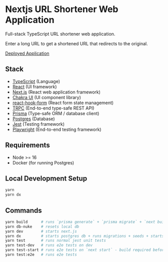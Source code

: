# Nextjs URL Shortener Web Application

Full-stack TypeScript URL shortener web application.

Enter a long URL to get a shortened URL that redirects to the original.

[Deployed Application](https://poffm-short.herokuapp.com/)

## Stack

* [TypeScript](https://www.typescriptlang.org/) (Language)
* [React](https://reactjs.org/) (UI framework)
* [Next.js](https://nextjs.org/) (React web application framework)
* [Chakra UI](https://chakra-ui.com/) (UI component library)
* [react-hook-form](https://react-hook-form.com/) (React form state management)
* [TRPC](https://trpc.io/) (End-to-end type-safe REST API)
* [Prisma](https://www.prisma.io/) (Type-safe ORM / database client)
* [Postgres](https://www.postgresql.org/) (Database)
* [Jest](https://jestjs.io/) (Testing framework)
* [Playwright](https://playwright.dev/) (End-to-end testing framework)

## Requirements

- Node >= 16
- Docker (for running Postgres)

## Local Development Setup

```bash
yarn
yarn dx
```

## Commands

```bash
yarn build      # runs `prisma generate` + `prisma migrate` + `next build`
yarn db-nuke    # resets local db
yarn dev        # starts next.js
yarn dx         # starts postgres db + runs migrations + seeds + starts next.js
yarn test       # runs normal jest unit tests
yarn test-dev   # runs e2e tests on dev
yarn test-start # runs e2e tests on `next start` - build required before
yarn test:e2e   # runs e2e tests
```
